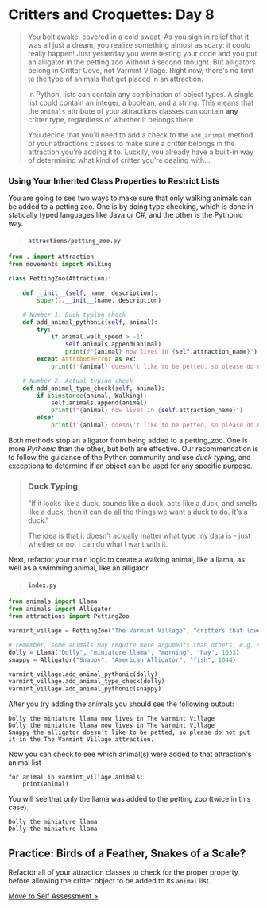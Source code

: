 # Critters and Croquettes: Day 8

>You bolt awake, covered in a cold sweat. As you sigh in relief that it was all just a dream, you realize something almost as scary: it could really happen! Just yesterday you were testing your code and you put an alligator in the petting zoo without a second thought. But alligators belong in Critter Cove, not Varmint Village. Right now, there's no limit to the type of animals that get placed in an attraction.
>
>In Python, lists can contain any combination of object types. A single list could contain an integer, a boolean, and a string. This means that the `animals` attribute of your attractions classes can contain **any** critter type, regardless of whether it belongs there.
>
>You decide that you'll need to add a check to the `add_animal` method of your attractions classes to make sure a critter belongs in the attraction you're adding it to. Luckily, you already have a built-in way of determining what kind of critter you're dealing with...

### Using Your Inherited Class Properties to Restrict Lists

You are going to see two ways to make sure that only walking animals can be added to a petting zoo. One is by doing type checking, which is done in statically typed languages like Java or C#, and the other is the Pythonic way.

> #### `attractions/petting_zoo.py`

```py
from . import Attraction
from movements import Walking

class PettingZoo(Attraction):

    def __init__(self, name, description):
        super().__init__(name, description)

    # Number 1: Duck typing check
    def add_animal_pythonic(self, animal):
        try:
            if animal.walk_speed > -1:
                self.animals.append(animal)
                print(f"{animal} now lives in {self.attraction_name}")
        except AttributeError as ex:
            print(f'{animal} doesn\'t like to be petted, so please do not put it in the {self.name} attraction.')

    # Number 2: Actual typing check
    def add_animal_type_check(self, animal):
        if isinstance(animal, Walking):
            self.animals.append(animal)
            print(f"{animal} now lives in {self.attraction_name}")
        else:
            print(f'{animal} doesn\'t like to be petted, so please do not try to put it in the {self.name} attraction.')
```

Both methods stop an alligator from being added to a petting_zoo. One is more _Pythonic_ than the other, but both are effective. Our recommendation is to follow the guidance of the Python community and use _duck typing_, and exceptions to determine if an object can be used for any specific purpose.

> ### Duck Typing
>
> "If it looks like a duck, sounds like a duck, acts like a duck, and smells like a duck, then it can do all the things we want a duck to do. It's a duck."
>
> The idea is that it doesn't actually matter what type my data is - just whether or not I can do what I want with it.

Next, refactor your main logic to create a walking animal, like a llama, as well as a swimming animal, like an alligator

> #### `index.py`

```py
from animals import Llama
from animals import Alligator
from attractions import PettingZoo

varmint_village = PettingZoo("The Varmint Village", "critters that love to be pet!")

# remember, some animals may require more arguments than others; e.g. shift
dolly = Llama("Dolly", "miniature llama", "morning", "hay", 1033)
snappy = Alligator("Snappy", "American Alligator", "fish", 1044)

varmint_village.add_animal_pythonic(dolly)
varmint_village.add_animal_type_check(dolly)
varmint_village.add_animal_pythonic(snappy)
```

After you try adding the animals you should see the following output:

```
Dolly the miniature llama now lives in The Varmint Village
Dolly the miniature llama now lives in The Varmint Village
Snappy the alligator doesn't like to be petted, so please do not put it in the The Varmint Village attraction.
```

Now you can check to see which animal(s) were added to that attraction's animal list

```
for animal in varmint_village.animals:
    print(animal)
```

You will see that only the llama was added to the petting zoo (twice in this case).

```
Dolly the miniature llama
Dolly the miniature llama
```

## Practice: Birds of a Feather, Snakes of a Scale?
Refactor all of your attraction classes to check for the proper property before allowing the critter object to be added to its `animal` list.


[Move to Self Assessment >](./SELF_ASSESSMENT.md)